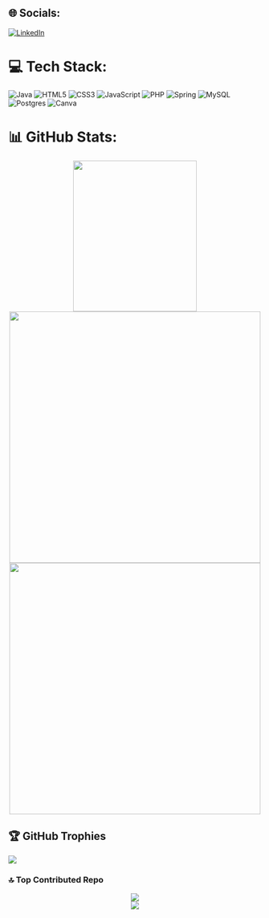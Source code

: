 
## 🌐 Socials:
[![LinkedIn](https://img.shields.io/badge/LinkedIn-%230077B5.svg?logo=linkedin&logoColor=white)](https://linkedin.com/in/gabriel-a-amorim) 

# 💻 Tech Stack:
![Java](https://img.shields.io/badge/java-%23ED8B00.svg?style=for-the-badge&logo=openjdk&logoColor=white) 
![HTML5](https://img.shields.io/badge/html5-%23E34F26.svg?style=for-the-badge&logo=html5&logoColor=white) 
![CSS3](https://img.shields.io/badge/css3-%231572B6.svg?style=for-the-badge&logo=css3&logoColor=white) 
![JavaScript](https://img.shields.io/badge/javascript-%23323330.svg?style=for-the-badge&logo=javascript&logoColor=%23F7DF1E) 
![PHP](https://img.shields.io/badge/php-%23777BB4.svg?style=for-the-badge&logo=php&logoColor=white) 
![Spring](https://img.shields.io/badge/spring-%236DB33F.svg?style=for-the-badge&logo=spring&logoColor=white) 
![MySQL](https://img.shields.io/badge/mysql-4479A1.svg?style=for-the-badge&logo=mysql&logoColor=white) 
![Postgres](https://img.shields.io/badge/postgres-%23316192.svg?style=for-the-badge&logo=postgresql&logoColor=white) 
![Canva](https://img.shields.io/badge/Canva-%2300C4CC.svg?style=for-the-badge&logo=Canva&logoColor=white) 


# 📊 GitHub Stats:
<div align="center">
  <a href="https://linkedin.com/in/gabriel-a-amorim" target="_blank"></a>
  <a href="https://linkedin.com/in/gabriel-a-amorim" target="_blank">
    <img src="https://github-readme-stats.vercel.app/api?username=GabrielDev-Junior&theme=dracula&hide_border=true&include_all_commits=false&count_private=false" width="70%" height="300" />
</a>

  <br/>
    <img src="https://github-readme-stats.vercel.app/api/top-langs/?username=GabrielDev-Junior&theme=dracula&hide_border=true&include_all_commits=false&count_private=false&layout=compact" width ="500"/><br/>
  <img src="https://github-readme-streak-stats.herokuapp.com/?user=GabrielDev-Junior&theme=dracula&hide_border=true" width ="500"/>
</div>

## 🏆 GitHub Trophies
![](https://github-profile-trophy.vercel.app/?username=GabrielDev-Junior&theme=dracula&no-frame=true&no-bg=false&margin-w=4)

### 🔝 Top Contributed Repo
<div align="center">
   <img src="https://github-contributor-stats.vercel.app/api?username=GabrielDev-Junior&limit=5&theme=dracula&combine_all_yearly_contributions=true"/>
</div>

<div align="center">
   <img src="https://visitcount.itsvg.in/api?id=GabrielDev-Junior&icon=2&color=3)](https://visitcount.itsvg.in"/>
</div>

<!-- Proudly created with GPRM ( https://gprm.itsvg.in ) -->
